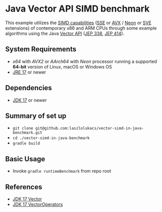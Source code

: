 # Java Vector API SIMD benchmark
This example utilizes the [SIMD capabilities](https://blogs.oracle.com/javamagazine/post/java-vector-api-simd) ([SSE](https://www.intel.com/content/www/us/en/support/articles/000005779/processors.html) or [AVX](https://www.intel.com/content/www/us/en/support/articles/000005779/processors.html) / [Neon](https://developer.arm.com/architectures/instruction-sets/simd-isas/neon) or [SVE](https://developer.arm.com/tools-and-software/server-and-hpc/compile/arm-instruction-emulator/resources/tutorials/sve) extensions) of contemporary x86 and ARM CPUs through some example algorithms using the Java [Vector API](https://openjdk.java.net/jeps/338) ([JEP 338](https://openjdk.java.net/jeps/338), [JEP 414](https://openjdk.org/jeps/414)).

## System Requirements ##
* *x64* with *AVX2* or *AArch64* with *Neon* processor running a supported **64-bit** version of Linux, macOS or Windows OS
* [JRE 17](https://adoptium.net/temurin/releases/?version=17) or newer

## Dependencies ##
* [JDK 17](https://adoptium.net/temurin/releases/?version=17) or newer

## Summary of set up
* `git clone git@github.com:laszlolukacs/vector-simd-in-java-benchmark.git`
* `cd ./vector-simd-in-java-benchmark`
* `gradle build`

## Basic Usage
* Invoke `gradle runtimeBenchmark` from repo root

## References
* [JDK 17 Vector](https://docs.oracle.com/en/java/javase/17/docs/api/jdk.incubator.vector/jdk/incubator/vector/Vector.html)
* [JDK 17 VectorOperators](https://docs.oracle.com/en/java/javase/17/docs/api/jdk.incubator.vector/jdk/incubator/vector/VectorOperators.html)
